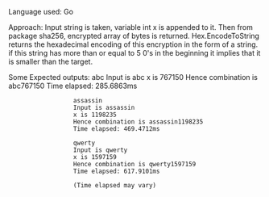 Language used: Go

Approach: Input string is taken, variable int x is appended to it. 
          Then from package sha256, encrypted array of bytes is returned.
          Hex.EncodeToString returns the hexadecimal encoding of this encryption in the form of a string.
          if this string has more than or equal to 5 0's in the beginning it implies that it is smaller than the target.
          
Some Expected outputs: 
                      abc
                      Input is abc
                      x is 767150
                      Hence combination is abc767150
                      Time elapsed: 285.6863ms

                      assassin
                      Input is assassin
                      x is 1198235
                      Hence combination is assassin1198235
                      Time elapsed: 469.4712ms

                      qwerty
                      Input is qwerty
                      x is 1597159
                      Hence combination is qwerty1597159
                      Time elapsed: 617.9101ms

                      (Time elapsed may vary)
